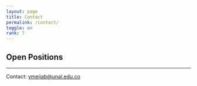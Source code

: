 ```yaml
---
layout: page
title: Contact
permalink: /contact/
toggle: on
rank: 7
---
```


## Open Positions
****

Contact: ymejiab@unal.edu.co


